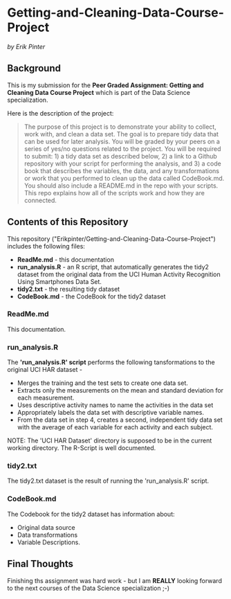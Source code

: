 # Getting-and-Cleaning-Data-Course-Project
_by Erik Pinter_

## Background
This is my submission for the **Peer Graded Assignment: Getting and Cleaning Data Course Project** which is part of the Data Science specialization.

Here is the description of the project:
> The purpose of this project is to demonstrate your ability to collect, work with, and clean a data set. The goal is to prepare tidy data that can be used for later analysis. You will be graded by your peers on a series of yes/no questions related to the project. You will be required to submit: 1) a tidy data set as described below, 2) a link to a Github repository with your script for performing the analysis, and 3) a code book that describes the variables, the data, and any transformations or work that you performed to clean up the data called CodeBook.md. You should also include a README.md in the repo with your scripts. This repo explains how all of the scripts work and how they are connected.

## Contents of this Repository

This repository ("Erikpinter/Getting-and-Cleaning-Data-Course-Project") includes the following files:
* **ReadMe.md** - this documentation
* **run_analysis.R** - an R script, that automatically generates the tidy2 dataset from the original data from the UCI Human Activity Recognition Using Smartphones Data Set.
* **tidy2.txt** - the resulting tidy dataset
* **CodeBook.md** - the CodeBook for the tidy2 dataset

### ReadMe.md
This documentation.

### run_analysis.R
The **'run_analysis.R' script** performs the following tansformations to the original UCI HAR dataset - 

* Merges the training and the test sets to create one data set.
* Extracts only the measurements on the mean and standard deviation for each measurement.
* Uses descriptive activity names to name the activities in the data set
* Appropriately labels the data set with descriptive variable names.
* From the data set in step 4, creates a second, independent tidy data set with the average of each variable for each activity and each subject. 

NOTE: The 'UCI HAR Dataset' directory is supposed to be in the current working directory.
The R-Script is well documented.

### tidy2.txt
The tidy2.txt dataset is the result of running the 'run_analysis.R' script.

### CodeBook.md
The Codebook for the tidy2 dataset has information about:
* Original data source
* Data transformations
* Variable Descriptions.

## Final Thoughts
Finishing ths assignment was hard work - but I am **REALLY** looking forward to the next courses of the Data Science specialization ;-)
